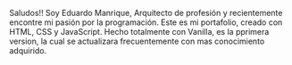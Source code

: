 Saludos!!
Soy Eduardo Manrique, Arquitecto de profesión y recientemente encontre mi pasión por la programación. 
Este es mi portafolio, creado con HTML, CSS y JavaScript. Hecho totalmente con Vanilla, es la pprimera version, la cual se actualizara frecuentemente con mas conocimiento adquirido. 
